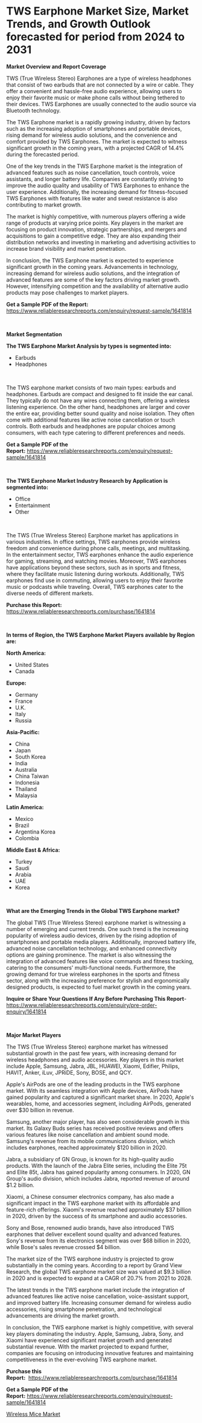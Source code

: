 <p><h1>TWS Earphone Market Size, Market Trends, and Growth Outlook forecasted for period from 2024 to 2031</h1></p><p><strong>Market Overview and Report Coverage</strong></p>
<p><p>TWS (True Wireless Stereo) Earphones are a type of wireless headphones that consist of two earbuds that are not connected by a wire or cable. They offer a convenient and hassle-free audio experience, allowing users to enjoy their favorite music or make phone calls without being tethered to their devices. TWS Earphones are usually connected to the audio source via Bluetooth technology.</p><p>The TWS Earphone market is a rapidly growing industry, driven by factors such as the increasing adoption of smartphones and portable devices, rising demand for wireless audio solutions, and the convenience and comfort provided by TWS Earphones. The market is expected to witness significant growth in the coming years, with a projected CAGR of 14.4% during the forecasted period.</p><p>One of the key trends in the TWS Earphone market is the integration of advanced features such as noise cancellation, touch controls, voice assistants, and longer battery life. Companies are constantly striving to improve the audio quality and usability of TWS Earphones to enhance the user experience. Additionally, the increasing demand for fitness-focused TWS Earphones with features like water and sweat resistance is also contributing to market growth.</p><p>The market is highly competitive, with numerous players offering a wide range of products at varying price points. Key players in the market are focusing on product innovation, strategic partnerships, and mergers and acquisitions to gain a competitive edge. They are also expanding their distribution networks and investing in marketing and advertising activities to increase brand visibility and market penetration.</p><p>In conclusion, the TWS Earphone market is expected to experience significant growth in the coming years. Advancements in technology, increasing demand for wireless audio solutions, and the integration of advanced features are some of the key factors driving market growth. However, intensifying competition and the availability of alternative audio products may pose challenges to market players.</p></p>
<p><strong>Get a Sample PDF of the Report:</strong> <a href="https://www.reliableresearchreports.com/enquiry/request-sample/1641814">https://www.reliableresearchreports.com/enquiry/request-sample/1641814</a></p>
<p>&nbsp;</p>
<p><strong>Market Segmentation</strong></p>
<p><strong>The TWS Earphone Market Analysis by types is segmented into:</strong></p>
<p><ul><li>Earbuds</li><li>Headphones</li></ul></p>
<p>&nbsp;</p>
<p><p>The TWS earphone market consists of two main types: earbuds and headphones. Earbuds are compact and designed to fit inside the ear canal. They typically do not have any wires connecting them, offering a wireless listening experience. On the other hand, headphones are larger and cover the entire ear, providing better sound quality and noise isolation. They often come with additional features like active noise cancellation or touch controls. Both earbuds and headphones are popular choices among consumers, with each type catering to different preferences and needs.</p></p>
<p><strong>Get a Sample PDF of the Report:</strong>&nbsp;<a href="https://www.reliableresearchreports.com/enquiry/request-sample/1641814">https://www.reliableresearchreports.com/enquiry/request-sample/1641814</a></p>
<p>&nbsp;</p>
<p><strong>The TWS Earphone Market Industry Research by Application is segmented into:</strong></p>
<p><ul><li>Office</li><li>Entertainment</li><li>Other</li></ul></p>
<p>&nbsp;</p>
<p><p>The TWS (True Wireless Stereo) Earphone market has applications in various industries. In office settings, TWS earphones provide wireless freedom and convenience during phone calls, meetings, and multitasking. In the entertainment sector, TWS earphones enhance the audio experience for gaming, streaming, and watching movies. Moreover, TWS earphones have applications beyond these sectors, such as in sports and fitness, where they facilitate music listening during workouts. Additionally, TWS earphones find use in commuting, allowing users to enjoy their favorite music or podcasts while traveling. Overall, TWS earphones cater to the diverse needs of different markets.</p></p>
<p><strong>Purchase this Report:</strong>&nbsp; <a href="https://www.reliableresearchreports.com/purchase/1641814">https://www.reliableresearchreports.com/purchase/1641814</a></p>
<p>&nbsp;</p>
<p><strong>In terms of Region, the TWS Earphone Market Players available by Region are:</strong></p>
<p>
    <p> <strong> North America: </strong>
        <ul>
            <li>United States</li>
            <li>Canada</li>
        </ul>
        </p> 
    <p> <strong> Europe: </strong>
        <ul>
            <li>Germany</li>
            <li>France</li>
            <li>U.K.</li>
            <li>Italy</li>
            <li>Russia</li>
        </ul>
        </p> 
    <p> <strong> Asia-Pacific: </strong>
        <ul>
            <li>China</li>
            <li>Japan</li>
            <li>South Korea</li>
            <li>India</li>
            <li>Australia</li>
            <li>China Taiwan</li>
            <li>Indonesia</li>
            <li>Thailand</li>
            <li>Malaysia</li>
        </ul>
        </p> 
    <p> <strong> Latin America: </strong>
        <ul>
            <li>Mexico</li>
            <li>Brazil</li>
            <li>Argentina Korea</li>
            <li>Colombia</li>
        </ul>
        </p> 
    <p> <strong> Middle East & Africa: </strong>
        <ul>
            <li>Turkey</li>
            <li>Saudi</li>
            <li>Arabia</li>
            <li>UAE</li>
            <li>Korea</li>
        </ul>
    </p>
    </p>
<p>&nbsp;</p>
<p><strong>What are the Emerging Trends in the Global TWS Earphone market?</strong></p>
<p><p>The global TWS (True Wireless Stereo) earphone market is witnessing a number of emerging and current trends. One such trend is the increasing popularity of wireless audio devices, driven by the rising adoption of smartphones and portable media players. Additionally, improved battery life, advanced noise cancellation technology, and enhanced connectivity options are gaining prominence. The market is also witnessing the integration of advanced features like voice commands and fitness tracking, catering to the consumers' multi-functional needs. Furthermore, the growing demand for true wireless earphones in the sports and fitness sector, along with the increasing preference for stylish and ergonomically designed products, is expected to fuel market growth in the coming years.</p></p>
<p><strong>Inquire or Share Your Questions If Any Before Purchasing This Report</strong>- <a href="https://www.reliableresearchreports.com/enquiry/pre-order-enquiry/1641814">https://www.reliableresearchreports.com/enquiry/pre-order-enquiry/1641814</a></p>
<p>&nbsp;</p>
<p><strong>Major Market Players</strong></p>
<p><p>The TWS (True Wireless Stereo) earphone market has witnessed substantial growth in the past few years, with increasing demand for wireless headphones and audio accessories. Key players in this market include Apple, Samsung, Jabra, JBL, HUAWEI, Xiaomi, Edifier, Philips, HAVIT, Anker, iLuv, JPRiDE, Sony, BOSE, and QCY.</p><p>Apple's AirPods are one of the leading products in the TWS earphone market. With its seamless integration with Apple devices, AirPods have gained popularity and captured a significant market share. In 2020, Apple's wearables, home, and accessories segment, including AirPods, generated over $30 billion in revenue.</p><p>Samsung, another major player, has also seen considerable growth in this market. Its Galaxy Buds series has received positive reviews and offers various features like noise cancellation and ambient sound mode. Samsung's revenue from its mobile communications division, which includes earphones, reached approximately $120 billion in 2020.</p><p>Jabra, a subsidiary of GN Group, is known for its high-quality audio products. With the launch of the Jabra Elite series, including the Elite 75t and Elite 85t, Jabra has gained popularity among consumers. In 2020, GN Group's audio division, which includes Jabra, reported revenue of around $1.2 billion.</p><p>Xiaomi, a Chinese consumer electronics company, has also made a significant impact in the TWS earphone market with its affordable and feature-rich offerings. Xiaomi's revenue reached approximately $37 billion in 2020, driven by the success of its smartphone and audio accessories.</p><p>Sony and Bose, renowned audio brands, have also introduced TWS earphones that deliver excellent sound quality and advanced features. Sony's revenue from its electronics segment was over $68 billion in 2020, while Bose's sales revenue crossed $4 billion.</p><p>The market size of the TWS earphone industry is projected to grow substantially in the coming years. According to a report by Grand View Research, the global TWS earphone market size was valued at $9.3 billion in 2020 and is expected to expand at a CAGR of 20.7% from 2021 to 2028.</p><p>The latest trends in the TWS earphone market include the integration of advanced features like active noise cancellation, voice-assistant support, and improved battery life. Increasing consumer demand for wireless audio accessories, rising smartphone penetration, and technological advancements are driving the market growth.</p><p>In conclusion, the TWS earphone market is highly competitive, with several key players dominating the industry. Apple, Samsung, Jabra, Sony, and Xiaomi have experienced significant market growth and generated substantial revenue. With the market projected to expand further, companies are focusing on introducing innovative features and maintaining competitiveness in the ever-evolving TWS earphone market.</p></p>
<p><strong>Purchase this Report:</strong>&nbsp;&nbsp;<a href="https://www.reliableresearchreports.com/purchase/1641814">https://www.reliableresearchreports.com/purchase/1641814</a></p>
<p></p>
<p><strong>Get a Sample PDF of the Report:</strong>&nbsp;<a href="https://www.reliableresearchreports.com/enquiry/request-sample/1641814">https://www.reliableresearchreports.com/enquiry/request-sample/1641814</a></p>
<p><p><a href="https://github.com/abdelrhmankishk22/Market-Research-Report-List-2/blob/main/wireless-mice-market.md">Wireless Mice Market</a></p></p>